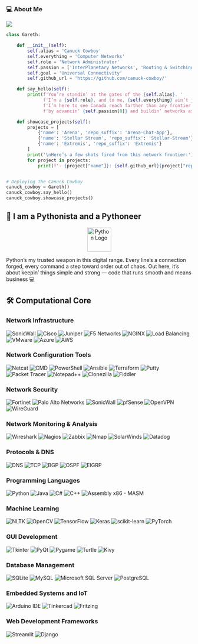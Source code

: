 ### 💻 About Me

![](https://komarev.com/ghpvc/?username=logictinkerer&label=PROFILE+VIEWS)

```python
class Gareth:

    def __init__(self):
        self.alias = 'Canuck Cowboy'
        self.everything = 'Computer Networks'
        self.role = 'Network Administrator'
        self.passion = ['InterPlanetary Networks', 'Routing & Switching', 'Network Automation']
        self.goal = 'Universal Connectivity'
        self.github_url = 'https://github.com/canuck-cowboy/'

    def say_hello(self):
        print(f'You’re standin’ at the gates of the {self.alias}. '
              f'I’m a {self.role}, and to me, {self.everything} ain’t just a job — it’s everything.\n'
              f'I’m here to see Canada reach farther than any frontier before — out into the stars themselves — '
              f'by advancin’ {self.passion[0]} and buildin’ networks as strong as the land I stand on.')

    def showcase_projects(self):
        projects = [
            {'name': 'Arena', 'repo_suffix': 'Arena-Chat-App'},
            {'name': 'Stellar Stream', 'repo_suffix': 'Stellar-Stream'},
            {'name': 'Extremis', 'repo_suffix': 'Extremis'}
        ]
        print('\nHere’s a few shots fired from this network frontier:')
        for project in projects:
            print(f'- {project["name"]}: {self.github_url}{project["repo_suffix"]}')


# Deploying The Canuck Cowboy
canuck_cowboy = Gareth()
canuck_cowboy.say_hello()
canuck_cowboy.showcase_projects()
```
## 🐍 I am a Pythonista and a Pythoneer

<div align="center">
    <img src="https://techstack-generator.vercel.app/python-icon.svg" alt="Python Logo" width="65" height="65" />
</div>

Python’s my trusted weapon in this digital range. Every line’s a connection forged, every command a step toward order out of chaos. Out here, it’s about keepin’ things simple and strong — code that runs smooth and means business 💻


## 🛠️ Computational Core 

### Network Infrastructure
![SonicWall](https://img.shields.io/badge/SonicWall-005BAC?style=for-the-badge&logoColor=white)
![Cisco](https://img.shields.io/badge/Cisco-1BA0D7?style=for-the-badge&logo=cisco&logoColor=white)
![Juniper](https://img.shields.io/badge/Juniper-003366?style=for-the-badge&logo=juniper&logoColor=white)
![F5 Networks](https://img.shields.io/badge/F5-FF0000?style=for-the-badge)
![NGINX](https://img.shields.io/badge/NGINX-009639?style=for-the-badge&logo=nginx&logoColor=white)
![Load Balancing](https://img.shields.io/badge/Load_Balancing-4B9DEA?style=for-the-badge)
![VMware](https://img.shields.io/badge/VMware-607078?style=for-the-badge&logo=vmware&logoColor=white)
![Azure](https://img.shields.io/badge/Azure-0078D4?style=for-the-badge&logo=microsoft-azure&logoColor=white)
![AWS](https://img.shields.io/badge/AWS-232F3E?style=for-the-badge&logo=amazonaws&logoColor=white)


### Network Configuration Tools
![Netcat](https://img.shields.io/badge/Netcat-000000?style=for-the-badge&logoColor=white)
![CMD](https://img.shields.io/badge/CMD-0078D6?style=for-the-badge&logo=windows-terminal&logoColor=white)
![PowerShell](https://img.shields.io/badge/PowerShell-012456?style=for-the-badge&logo=powershell&logoColor=white)
![Ansible](https://img.shields.io/badge/Ansible-EE0000?style=for-the-badge&logo=ansible&logoColor=white)
![Terraform](https://img.shields.io/badge/Terraform-7B42BC?style=for-the-badge&logo=terraform&logoColor=white)
![Putty](https://img.shields.io/badge/PuTTY-000000?style=for-the-badge&logo=putty&logoColor=white)
![Packet Tracer](https://img.shields.io/badge/Packet_Tracers-0078D7?style=for-the-badge&logo=cisco&logoColor=white)
![Notepad++](https://img.shields.io/badge/Notepad++-90E59C?style=for-the-badge&logo=notepadplusplus&logoColor=black)
![Clonezilla](https://img.shields.io/badge/Clonezilla-000000?style=for-the-badge&logoColor=white)
![Fiddler](https://img.shields.io/badge/Fiddler-FF5722?style=for-the-badge&logoColor=white)


### Network Security
![Fortinet](https://img.shields.io/badge/Fortinet-EE3124?style=for-the-badge&logo=fortinet&logoColor=white)
![Palo Alto Networks](https://img.shields.io/badge/Palo_Alto_Networks-FF6C00?style=for-the-badge)
![SonicWall](https://img.shields.io/badge/SonicWall-007ACC?style=for-the-badge&logoColor=white)
![pfSense](https://img.shields.io/badge/pfSense-4B7BBF?style=for-the-badge)
![OpenVPN](https://img.shields.io/badge/OpenVPN-005C85?style=for-the-badge)
![WireGuard](https://img.shields.io/badge/WireGuard-8CC84B?style=for-the-badge)


### Network Monitoring & Analysis
![Wireshark](https://img.shields.io/badge/Wireshark-0062AC?style=for-the-badge&logo=wireshark&logoColor=white)
![Nagios](https://img.shields.io/badge/Nagios-6F0F3D?style=for-the-badge)
![Zabbix](https://img.shields.io/badge/Zabbix-EC1C24?style=for-the-badge)
![Nmap](https://img.shields.io/badge/Nmap-9B0000?style=for-the-badge)
![SolarWinds](https://img.shields.io/badge/SolarWinds-FF7A00?style=for-the-badge&logoColor=white)
![Datadog](https://img.shields.io/badge/Datadog-632CA6?style=for-the-badge&logo=datadog&logoColor=white)


### Protocols & DNS
![DNS](https://img.shields.io/badge/DNS-Cloudflare-F38020?style=for-the-badge&logo=cloudflare&logoColor=white)
![TCP](https://img.shields.io/badge/TCP-000000?style=for-the-badge)
![BGP](https://img.shields.io/badge/BGP-003366?style=for-the-badge&logoColor=white)
![OSPF](https://img.shields.io/badge/OSPF-0073CF?style=for-the-badge&logoColor=white)
![EIGRP](https://img.shields.io/badge/EIGRP-FF6F00?style=for-the-badge&logoColor=white)


### Programming Languages
![Python](https://img.shields.io/badge/Python-3776AB?style=for-the-badge&logo=python&logoColor=white)
![Java](https://img.shields.io/badge/Java-007396?style=for-the-badge&logo=java&logoColor=white)
![C#](https://img.shields.io/badge/C%23-239120?style=for-the-badge&logo=c-sharp&logoColor=white)
![C++](https://img.shields.io/badge/C++-00599C?style=for-the-badge&logo=c%2B%2B&logoColor=white)
![Assembly x86 - MASM](https://img.shields.io/badge/x86_Assembly-MASM-000000?style=for-the-badge)


### Machine Learning
![NLTK](https://img.shields.io/badge/NTLK-000000?style=for-the-badge&logo=nltk&logoColor=white)
![OpenCV](https://img.shields.io/badge/OpenCV-5C3EE8?style=for-the-badge&logo=opencv&logoColor=white)
![TensorFlow](https://img.shields.io/badge/TensorFlow-FF6F00?style=for-the-badge&logo=tensorflow&logoColor=white)
![Keras](https://img.shields.io/badge/Keras-D00000?style=for-the-badge&logo=keras&logoColor=white)
![scikit-learn](https://img.shields.io/badge/scikit_learn-F7931E?style=for-the-badge&logo=scikit-learn&logoColor=white)
![PyTorch](https://img.shields.io/badge/PyTorch-EE4C2C?style=for-the-badge&logo=pytorch&logoColor=white)


### GUI Development
![Tkinter](https://img.shields.io/badge/Tkinter-4B8BBE?style=for-the-badge&logo=python&logoColor=white)
![PyQt](https://img.shields.io/badge/PyQt-41CD52?style=for-the-badge&logo=qt&logoColor=white)
![Pygame](https://img.shields.io/badge/Pygame-3776AB?style=for-the-badge&logo=python&logoColor=white)
![Turtle](https://img.shields.io/badge/Turtle-0089D6?style=for-the-badge&logo=python&logoColor=white)
![Kivy](https://img.shields.io/badge/Kivy-7A7A7A?style=for-the-badge&logo=kivy&logoColor=white)


### Database Management
![SQLite](https://img.shields.io/badge/SQLite-003B57?style=for-the-badge&logo=sqlite&logoColor=white)
![MySQL](https://img.shields.io/badge/MySQL-4479A1?style=for-the-badge&logo=mysql&logoColor=white)
![Microsoft SQL Server](https://img.shields.io/badge/Microsoft_SQL_Server-CC2927?style=for-the-badge&logo=microsoft-sql-server&logoColor=white)
![PostgreSQL](https://img.shields.io/badge/PostgreSQL-336791?style=for-the-badge&logo=postgresql&logoColor=white)


### Embedded Systems and IoT
![Arduino IDE](https://img.shields.io/badge/Arduino_IDE-00979D?style=for-the-badge&logo=arduino&logoColor=white)
![Tinkercad](https://img.shields.io/badge/Tinkercad-01BC88?style=for-the-badge&logo=tinkercad&logoColor=white)
![Fritzing](https://img.shields.io/badge/Fritzing-7B0042?style=for-the-badge&logo=fritzing&logoColor=white)


### Web Development Frameworks
![Streamlit](https://img.shields.io/badge/Streamlit-FF4B4B?style=for-the-badge&logo=streamlit&logoColor=white)
![Django](https://img.shields.io/badge/Django-092E20?style=for-the-badge&logo=django&logoColor=white)





